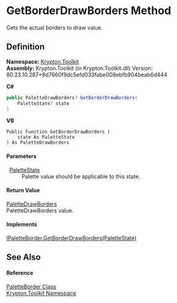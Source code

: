 # GetBorderDrawBorders Method


Gets the actual borders to draw value.



## Definition
**Namespace:** <a href="79d2eac2-21f4-54ff-7552-b20c33c30600.md">Krypton.Toolkit</a>  
**Assembly:** Krypton.Toolkit (in Krypton.Toolkit.dll) Version: 80.23.10.287+8d7660f9dc5efd033fabe008ebfb904beab6d444

**C#**
``` C#
public PaletteDrawBorders? GetBorderDrawBorders(
	PaletteState? state
)
```
**VB**
``` VB
Public Function GetBorderDrawBorders ( 
	state As PaletteState
) As PaletteDrawBorders
```



#### Parameters
<dl><dt>  <a href="93e626cd-00cf-240e-06c6-ab4d47e982ba.md">PaletteState</a></dt><dd>Palette value should be applicable to this state.</dd></dl>

#### Return Value
<a href="57c04dd4-2ce7-4f51-9b17-f9d26d39fa4e.md">PaletteDrawBorders</a>  
PaletteDrawBorders value.

#### Implements
<a href="ec99d2f1-e3ff-48ef-9678-44d510a46125.md">IPaletteBorder.GetBorderDrawBorders(PaletteState)</a>  


## See Also


#### Reference
<a href="58309837-6402-8fdf-d9e1-eeab3ebd89bb.md">PaletteBorder Class</a>  
<a href="79d2eac2-21f4-54ff-7552-b20c33c30600.md">Krypton.Toolkit Namespace</a>  
